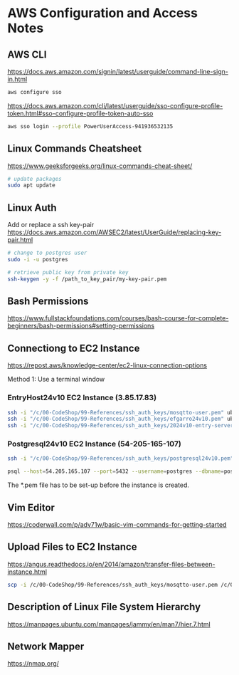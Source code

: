 # AWS Configuration and Access Notes

## AWS CLI

https://docs.aws.amazon.com/signin/latest/userguide/command-line-sign-in.html

```sh
aws configure sso
```

https://docs.aws.amazon.com/cli/latest/userguide/sso-configure-profile-token.html#sso-configure-profile-token-auto-sso

```sh
aws sso login --profile PowerUserAccess-941936532135
```

## Linux Commands Cheatsheet

https://www.geeksforgeeks.org/linux-commands-cheat-sheet/

```sh
# update packages
sudo apt update
```

## Linux Auth

Add or replace a ssh key-pair
https://docs.aws.amazon.com/AWSEC2/latest/UserGuide/replacing-key-pair.html

```sh
# change to postgres user
sudo -i -u postgres

# retrieve public key from private key
ssh-keygen -y -f /path_to_key_pair/my-key-pair.pem
```

## Bash Permissions

https://www.fullstackfoundations.com/courses/bash-course-for-complete-beginners/bash-permissions#setting-permissions

## Connectiong to EC2 Instance

https://repost.aws/knowledge-center/ec2-linux-connection-options

Method 1: Use a terminal window

### EntryHost24v10 EC2 Instance (3.85.17.83)
```sh
ssh -i "/c/00-CodeShop/99-References/ssh_auth_keys/mosqtto-user.pem" ubuntu@ec2-3-85-17-83.compute-1.amazonaws.com
ssh -i "/c/00-CodeShop/99-References/ssh_auth_keys/efgarro24v10.pem" ubuntu@ec2-3-85-17-83.compute-1.amazonaws.com
ssh -i "/c/00-CodeShop/99-References/ssh_auth_keys/2024v10-entry-server.pem" ubuntu@ec2-3-85-17-83.compute-1.amazonaws.com
```

### Postgresql24v10 EC2 Instance (54-205-165-107)
```sh
ssh -i "/c/00-CodeShop/99-References/ssh_auth_keys/postgresql24v10.pem" ubuntu@ec2-54-205-165-107.compute-1.amazonaws.com

psql --host=54.205.165.107 --port=5432 --username=postgres --dbname=postgres

```


The \*.pem file has to be set-up before the instance is created.

## Vim Editor

https://coderwall.com/p/adv71w/basic-vim-commands-for-getting-started

## Upload Files to EC2 Instance

https://angus.readthedocs.io/en/2014/amazon/transfer-files-between-instance.html

```sh
scp -i /c/00-CodeShop/99-References/ssh_auth_keys/mosqtto-user.pem /c/00-CodeShop/99-References/ssh_auth_keys/efgarro24v10.pem  ubuntu@ec2-3-85-17-83.compute-1.amazonaws.com:~/data/
```

## Description of Linux File System Hierarchy

https://manpages.ubuntu.com/manpages/jammy/en/man7/hier.7.html

## Network Mapper

https://nmap.org/


